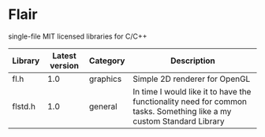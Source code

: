 # Flair

single-file MIT licensed libraries for C/C++ 

|Library | Latest version | Category | Description|
|---|---|---|---|
| fl.h | 1.0 | graphics | Simple 2D renderer for OpenGL |
| flstd.h | 1.0 | general | In time I would like it to have the functionality need for common tasks. Something like a my custom Standard Library |
